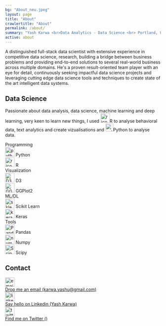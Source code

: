 ```yaml
---
bg: "About_neu.jpeg"
layout: page
title: "About"
crawlertitle: "About"
permalink: /about/
summary: "Yash Karwa <br>Data Analytics - Data Science <br> Portland, US"
active: about
---
```


<div class="intro">
    A distinguished full-stack data scientist with extensive experience in competitive data science, research, building a bridge between business problems and providing end-to-end solutions to several real-world business across multiple domains.
		   He's a proven result-oriented team player with an eye for detail, continuously seeking impactful data science projects and leveraging cutting edge data science tools and techniques to create state of the art intelligent data systems.
</div>


<h2 class='about-h2'>Data Science</h2>

Passionate about data analysis, data science, machine learning and deep learning, very keen to learn new things, I used <img class="inline-icon" src="../../assets/images/icons/r_crop.png" width="30" alt="r icon" title="R"><span class='salient'>R</span> to analyse behavioral data, text analytics and create vizualisations and <img class="inline-icon" src="../../assets/images/icons/python.png" width="25" alt="python icon" title="Python"><span class='salient'>Python</span> to analyse data.

<div class='card-section'>
    <div class='skills'>
        <div class='skills-col'>
            <div class="skills-cat">Programming</div>
            <div class="skills-item">
                <img src="../../assets/images/icons/python.png" width="30" alt="python icon" title="Python">
                Python
            </div>
            <div class="skills-item">
                <img src="../../assets/images/icons/r.png" width="30" alt="r icon" title="R">
                R
            </div>
        </div>
        <div class='skills-col'>
            <div class="skills-cat">Visualization</div>
            <div class="skills-item">
                <img src="../../assets/images/icons/d3.png" width="30" alt="D3 icon" title="D3">
                D3
            </div>
            <div class="skills-item">
                <img src="../../assets/images/icons/ggplot2.png" width="30" alt="GGPlot2 icon" title="GGPlot2">
                GGPlot2
            </div>
        </div>
        <div class='skills-col'>
            <div class="skills-cat">ML/DL</div>
            <div class="skills-item">
                <img src="../../assets/images/icons/sklearn.png" width="30" alt="sklearn icon" title="Scikit Learn">
                Scikit Learn
            </div>
            <div class="skills-item">
                <img src="../../assets/images/icons/keras.png" width="30" alt="keras icon" title="Keras">
                Keras
            </div>
        </div>
        <div class='skills-col'>
            <div class="skills-cat">Tools</div>
            <div class="skills-item">
                <img src="../../assets/images/icons/pandas.png" width="30" alt="Pandas icon" title="Pandas">
                Pandas
            </div>
            <div class="skills-item">
                <img src="../../assets/images/icons/np.png" width="30" alt="numpy icon" title="Numpy">
                Numpy
            </div>
            <div class="skills-item">
                <img src="../../assets/images/icons/scipy.png" width="30" alt="Scipy icon" title="Scipy">
                Scipy
            </div>
        </div>
    </div>
</div>

<h2 class='about-h2'>Contact</h2>

<div class='connect'>
    <div>
        <img src="../../assets/images/flat_web_icon_set/color/Email.png" width="30" alt="email icon" title="Email">
    </div>
    <a href="mailto:karwa.yashu@gmail.com">
        <div class='connect-text'>
            Drop me an email (karwa.yashu@gmail.com)
        </div>
    </a>
</div>

<div class='connect'>
    <div>
        <img src="../../assets/images/flat_web_icon_set/color/LinkedIn.png" width="30" alt="linkedin icon" title="Linkedin">
    </div>
    <a href="https://www.linkedin.com/in/karwayash/">
        <div class='connect-text'>
            Say hello on Linkedin (Yash Karwa)
        </div>
    </a>
</div>

<div class='connect'>
    <div>
        <img src="../../assets/images/flat_web_icon_set/color/Twitter.png" width="30" alt="twitter icon" title="Twitter">
    </div>
    <a href="">
        <div class='connect-text'>
            Find me on Twitter ()
        </div>
    </a>
</div>


